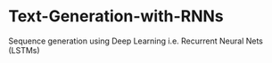 # Text-Generation-with-RNNs
Sequence generation using Deep Learning i.e. Recurrent Neural Nets (LSTMs) 
